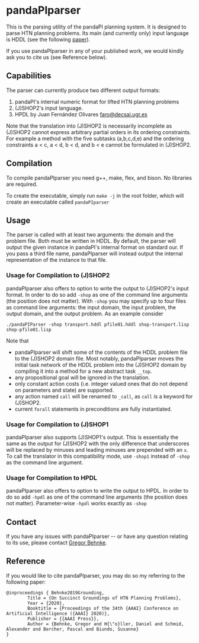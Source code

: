# pandaPIparser

This is the parsing utility of the pandaPI planning system. It is designed to parse HTN planning problems. Its main (and currently only) input language is HDDL (see the following [paper](http://www.uni-ulm.de/fileadmin/website_uni_ulm/iui.inst.090/Publikationen/2019/Hoeller2019HDDL.pdf)).

If you use pandaPIparser in any of your published work, we would kindly ask you to cite us (see Reference below).

## Capabilities 
The parser can currently produce two different output formats:

1. pandaPI's internal numeric format for lifted HTN planning problems
2. (J)SHOP2's input language.
3. HPDL by Juan Fernández Olivares <faro@decsai.ugr.es>

Note that the translation into (J)SHOP2 is necessarily incomplete as (J)SHOP2 cannot express arbitrary partial orders in its ordering constraints. For example a method with the five subtasks (a,b,c,d,e) and the ordering constraints a < c, a < d, b < d, and b < e cannot be formulated in (J)SHOP2.


## Compilation
To compile pandaPIparser you need g++, make, flex, and bison. No libraries are required.

To create the executable, simply run `make -j` in the root folder, which will create an executable called `pandaPIparser`

## Usage
The parser is called with at least two arguments: the domain and the problem file. Both must be written in HDDL.
By default, the parser will output the given instance in pandaPI's internal format on standard our.
If you pass a third file name, pandaPIparser will instead output the internal representation of the instance to that file.


### Usage for Compilation to (J)SHOP2
pandaPIparser also offers to option to write the output to (J)SHOP2's input format. In order to do so add `-shop` as one of the command line arguments (the position does not matter).
With `-shop` you may specify up to four files as command line arguments: the input domain, the input problem, the output domain, and the output problem.
As an example consider

```
./pandaPIParser -shop transport.hddl pfile01.hddl shop-transport.lisp shop-pfile01.lisp
```

Note that
* pandaPIparser will shift some of the contents of the HDDL problem file to the (J)SHOP2 domain file. Most notably, pandaPIparser moves the initial task network of the HDDL problem into the (J)SHOP2 domain by compiling it into a method for a new abstract task `__top`.
* any propositional goal will be ignored in the translation.
* only constant action costs (i.e. integer valued ones that do not depend on parameters and state) are supported.
* any action named `call` will be renamed to `_call`, as `call` is a keyword for (J)SHOP2.
* current `forall` statements in preconditions are fully instantiated.

### Usage for Compilation to (J)SHOP1
pandaPIparser also supports (J)SHOP1's output. This is essentially the same as the output for (J)SHOP2 with the only difference that underscores will be replaced by minuses and leading minuses are prepended with an `x`.
To call the translator in this compatibility mode, use `-shop1` instead of `-shop` as the command line argument.

### Usage for Compilation to HPDL
pandaPIparser also offers to option to write the output to HPDL. In order to do so add `-hpdl` as one of the command line arguments (the position does not matter).
Parameter-wise `-hpdl` works exactly as `-shop`

## Contact
If you have any issues with pandaPIparser -- or have any question relating to its use, please contact [Gregor Behnke](mailto:gregor.behnke@uni-ulm.de).

## Reference
If you would like to cite pandaPIparser, you may do so my referring to the following paper:

```
@inproceedings { Behnke2019Grounding,
		Title = {On Succinct Groundings of HTN Planning Problems},
		Year = {2020},
		Booktitle = {Proceedings of the 34th {AAAI} Conference on Artificial Intelligence ({AAAI} 2020)},
		Publisher = {{AAAI Press}},
		Author = {Behnke, Gregor and H{\"o}ller, Daniel and Schmid, Alexander and Bercher, Pascal and Biundo, Susanne}
}
```
